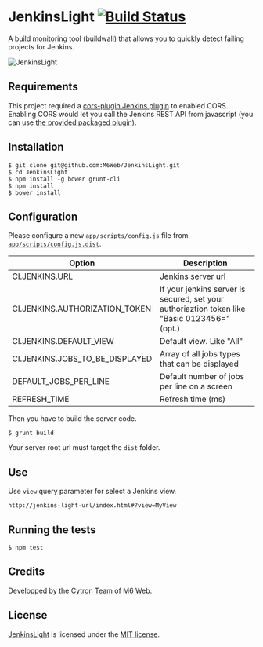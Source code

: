 # JenkinsLight [![Build Status](https://api.travis-ci.org/M6Web/JenkinsLight.png?branch=master)](http://travis-ci.org/M6Web/JenkinsLight)

A build monitoring tool (buildwall) that allows you to quickly detect failing projects for Jenkins.

![JenkinsLight](http://img818.imageshack.us/img818/6423/mz5c.png "JenkinsLight")

## Requirements

This project required a [cors-plugin Jenkins plugin](https://github.com/jhinrichsen/cors-plugin) to enabled CORS.
Enabling CORS would let you call the Jenkins REST API from javascript (you can use [the provided packaged plugin](bin/cors.hpi)).

## Installation

```shell
$ git clone git@github.com:M6Web/JenkinsLight.git
$ cd JenkinsLight
$ npm install -g bower grunt-cli
$ npm install
$ bower install
```

## Configuration

Please configure a new `app/scripts/config.js` file from [`app/scripts/config.js.dist`](app/scripts/config.js.dist).

| Option | Description |
|--------|-------------|
| CI.JENKINS.URL | Jenkins server url |
| CI.JENKINS.AUTHORIZATION_TOKEN | If your jenkins server is secured, set your authoriaztion token like "Basic 0123456=" (opt.) |
| CI.JENKINS.DEFAULT_VIEW | Default view. Like "All"|
| CI.JENKINS.JOBS_TO_BE_DISPLAYED | Array of all jobs types that can be displayed |
| DEFAULT_JOBS_PER_LINE | Default number of jobs per line on a screen |
| REFRESH_TIME | Refresh time (ms) |


Then you have to build the server code.

```shell
$ grunt build
```

Your server root url must target the `dist` folder.

## Use

Use `view` query parameter for select a Jenkins view.

```
http://jenkins-light-url/index.html#?view=MyView
```

## Running the tests

```shell
$ npm test
```

## Credits

Developped by the [Cytron Team](http://cytron.fr/) of [M6 Web](http://tech.m6web.fr/).

## License

[JenkinsLight](https://github.com/M6Web/JenkinsLight) is licensed under the [MIT license](LICENSE).
